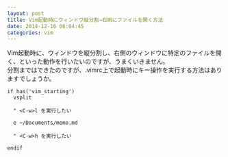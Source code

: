 ```yaml
---
layout: post
title: Vim起動時にウィンドウ縦分割→右側にファイルを開く方法
date: 2014-12-16 06:04:45
categories: vim
---
```

<!-- {% raw %} -->
<p>Vim起動時に、ウィンドウを縦分割し、右側のウィンドウに特定のファイルを開く、といった動作を行いたいのですが、うまくいきません。<br>
分割まではできたのですが、.vimrc上で起動時にキー操作を実行する方法はありますでしょうか。</p>

<pre><code>if has('vim_starting')
  vsplit

  " &lt;C-w&gt;l を実行したい

  e ~/Documents/memo.md

  " &lt;C-w&gt;h を実行したい

endif
</code></pre>
<!-- {% endraw %} -->
